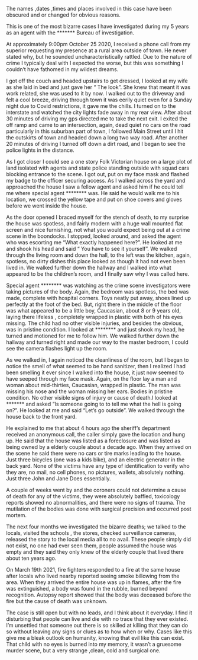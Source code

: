 
The names ,dates ,times and places involved in this case have been obscured and or changed for obvious reasons.


This is one of the most bizarre cases I have investigated during my 5 years as an agent with the ******* Bureau of investigation.

At approximately 9:00pm October 25 2020, I received a phone call from my superior requesting my presence at a rural area outside of town. He never stated why, but he sounded uncharacteristically rattled. Due to the nature of crime I typically deal with I expected the worse, but this was something I couldn’t have fathomed in my wildest dreams.

I got off the couch and headed upstairs to get dressed, I looked at my wife as she laid in bed and just gave her “ The look”. She knew that meant it was work related, she was used to it by now. I walked out to the driveway and felt a cool breeze, driving through town it was eerily quiet even for a Sunday night due to Covid restrictions, it gave me the chills. I turned on to the interstate and watched the city lights fade away in my rear view. After about 30 minutes of driving my gps directed me to take the next exit.  I exited the off ramp and came to an intersection, again, dead quiet no cars on the road particularly in this suburban part of town, I followed Main Street until I hit the outskirts of town and headed down a long two way road. After another 20 minutes of driving I turned off down a dirt road, and I began to see the police lights in the distance.

As I got closer I could see a one story Folk Victorian house on a large plot of land isolated with agents and state police standing outside with squad cars blocking entrance to the scene. I got out, put on my face mask and flashed my badge to the officer securing access. As I walked across the yard and approached the house I saw a fellow agent and asked him if he could tell me where special agent ******** was. He said he would walk me to his location, we crossed the yellow tape and put on shoe covers and gloves before we went inside the house. 

As the door opened I braced myself for the stench of death, to my surprise the house was spotless, and fairly modern with a huge wall mounted flat screen and nice furnishing, not what you would expect being out at a crime scene in the boondocks. I stopped, looked around, and asked the agent who was escorting me “What exactly happened here?”. He looked at me and shook his head and said “ You have to see it yourself”. We walked through the living room and down the hall, to the left was the kitchen, again, spotless, no dirty dishes this place looked as though it had not even been lived in. We walked further down the hallway and I walked into what appeared to be the children’s room, and I finally saw why I was called here.

Special agent ******** was watching as the crime scene investigators were taking pictures of the body. Again, the bedroom was spotless, the bed was made, complete with hospital corners. Toys neatly put away, shoes lined up perfectly at the foot of the bed.  But, right there in the middle of the floor was what appeared to be a little boy, Caucasian, about 8 or 9 years old, laying there lifeless , completely wrapped in plastic with both of his eyes missing. The child had no other visible injuries, and besides the obvious, was in pristine condition. I looked at ******** and just shook my head, he turned and motioned for me to follow him.  We walked further down the hallway and turned right and made our way to the master bedroom, I could see the camera flashes light up the room.

As we walked in, I again noticed the cleanliness of the room, but I began to notice the smell of what seemed to be hand sanitizer, then I realized I had been smelling it ever since I walked into the house, it just now seemed to have seeped through my face mask.  Again, on the floor lay a man and woman about mid-thirties, Caucasian, wrapped in plastic. The man was missing his nose and the woman missing her ears. Bodies in pristine condition. No other visible signs of injury or cause of death.I looked at ******* and asked “Is someone going to to tell me what the hell is going on?”. He looked at me and said “Let’s go outside”. We walked through the house back to the front yard.  

He explained to me that about 4 hours ago the sheriff’s department received an anonymous call, the caller simply gave the location and hung up. He said that the house was listed as a foreclosure and was listed as being owned by a elderly couple about a decade ago. When they arrived on the scene he said there were no cars or tire marks leading to the house. Just  three bicycles (one was a kids bike), and an electric generator in the back yard. None of the victims have any type of identification to verify who they are, no mail, no cell phones, no pictures, wallets, absolutely nothing. Just three John and Jane Does essentially.

A couple of weeks went by and the coroners could not determine a cause of death for any of the victims, they were absolutely baffled, toxicology reports showed no abnormalities, and there were no signs of trauma. The mutilation of the bodies was done with surgical precision and occurred post mortem.

The next four months we investigated the bizarre deaths; we talked to the locals, visited the schools , the stores, checked surveillance cameras, released the story to the local media all to no avail. These people simply did not exist, no one had ever seen them, people assumed the house was empty and they said they only knew of the elderly couple that lived there about ten years ago.


On March 19th 2021, fire fighters responded to a fire at the same house after locals who lived nearby reported seeing smoke billowing from the area. When they arrived the entire house was up in flames, after the fire was extinguished, a body was found in the rubble, burned beyond recognition. Autopsy report showed that the body was deceased before the fire but the cause of death was unknown.

The case is still open but with no leads, and I think about it everyday. I find it disturbing that people can live and die with no trace that they ever existed. I’m unsettled that someone out there is so skilled at killing that they can do so without leaving any signs or clues as to how when or why. Cases like this give me a bleak outlook on humanity, knowing that evil like this can exist. That child with no eyes is burned into my memory, it wasn’t a gruesome murder scene, but a very strange ,clean, cold and surgical one.